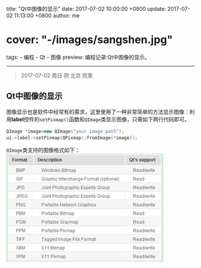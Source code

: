 title: "Qt中图像的显示"
date: 2017-07-02 10:00:00 +0800
update: 2017-07-02 11:13:00 +0800
author: me
# cover: "-/images/sangshen.jpg"
tags:
    - 编程
    - Qt
    - 图像
preview: 编程记录:Qt中图像的显示。

---

> 2017-07-02 周日 阴 北京 院里

## Qt中图像的显示 ##
图像显示也是软件中经常有的需求，这里使用了一种非常简单的方法显示图像：利用**label**控件的`setPixmap()`函数和`QImage`类显示图像，只需如下两行代码即可。

``` cpp
QImage *image=new QImage("your image path");
ui->label->setPixmap(QPixmap::fromImage(*image));
```

`QImage`类支持的图像格式如下：
![QImage类支持的图像格式](./images/qt-supported-image-format.jpg)
